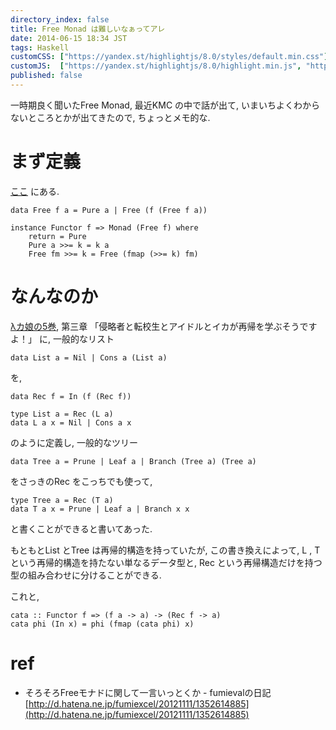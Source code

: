 ```yaml
---
directory_index: false
title: Free Monad は難しいなぁってアレ
date: 2014-06-15 18:34 JST
tags: Haskell
customCSS: ["https://yandex.st/highlightjs/8.0/styles/default.min.css"]
customJS:  ["https://yandex.st/highlightjs/8.0/highlight.min.js", "http://yandex.st/highlightjs/8.0/languages/haskell.min.js"]
published: false
---
```


一時期良く聞いたFree Monad, 最近KMC の中で話が出て, いまいちよくわからないところとかが出てきたので, ちょっとメモ的な.

# まず定義

[ここ](http://hackage.haskell.org/package/free-3.2/docs/Control-Monad-Free.html) にある.
<script>hljs.initHighlightingOnLoad();</script>
<pre><code>data Free f a = Pure a | Free (f (Free f a))

instance Functor f => Monad (Free f) where
    return = Pure
    Pure a >>= k = k a
    Free fm >>= k = Free (fmap (>>= k) fm)
</code></pre>

# なんなのか
[λカ娘の5巻](http://www.paraiso-lang.org/ikmsm/books/c84.html), 第三章 「侵略者と転校生とアイドルとイカが再帰を学ぶそうですよ！」
に, 一般的なリスト

<pre><code>data List a = Nil | Cons a (List a)
</code></pre>

を,

<pre><code>data Rec f = In (f (Rec f))

type List a = Rec (L a)
data L a x = Nil | Cons a x
</code></pre>

のように定義し, 一般的なツリー

<pre><code>data Tree a = Prune | Leaf a | Branch (Tree a) (Tree a)
</code></pre>

をさっきのRec をこっちでも使って,

<pre><code>type Tree a = Rec (T a)
data T a x = Prune | Leaf a | Branch x x
</code></pre>

と書くことができると書いてあった.

もともとList とTree は再帰的構造を持っていたが,
この書き換えによって, 
L , T という再帰的構造を持たない単なるデータ型と,
Rec という再帰構造だけを持つ型の組み合わせに分けることができる.

これと,

<pre><code>cata :: Functor f => (f a -> a) -> (Rec f -> a)
cata phi (In x) = phi (fmap (cata phi) x)
</code></pre>


# ref
* そろそろFreeモナドに関して一言いっとくか - fumievalの日記 [http://d.hatena.ne.jp/fumiexcel/20121111/1352614885](http://d.hatena.ne.jp/fumiexcel/20121111/1352614885)



